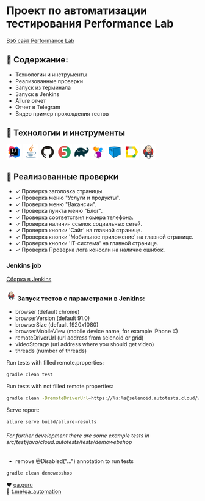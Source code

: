 # Проект по автоматизации тестирования Performance Lab
<a target="_blank" href="https://www.performance-lab.ru/">Вэб сайт Performance Lab</a>

## :pushpin: Содержание:

- Технологии и инструменты
- Реализованные проверки
- Запуск из терминала
- Запуск в Jenkins
- Allure отчет
- Отчет в Telegram
- Видео пример прохождения тестов

## :rocket: Технологии и инструменты

<a href="https://www.jetbrains.com/idea/"><img src="images/Intelij_IDEA.svg" width="40" height="40"  alt="IDEA"/></a>
<a href="https://www.java.com/"><img src="images/Java.svg" width="40" height="40"  alt="Java"/></a>
<a href="https://github.com/"><img src="images/Github.svg" width="40" height="40"  alt="Github"/></a>
<a href="https://junit.org/junit5/"><img src="images/JUnit5.svg" width="40" height="40"  alt="JUnit 5"/></a>
<a href="https://gradle.org/"><img src="images/Gradle.svg" width="40" height="40"  alt="Gradle"/></a>
<a href="https://selenide.org/"><img src="images/Selenide.svg" width="40" height="40"  alt="Selenide"/></a>
<a href="https://aerokube.com/selenoid/"><img src="images/Selenoid.svg" width="40" height="40"  alt="Selenoid"/></a>
<a href="https://github.com/allure-framework/allure2"><img src="images/Allure_Report.svg" width="40" height="40"  alt="Allure"/></a>
<a href="https://www.jenkins.io/"><img src="images/Jenkins.svg" width="40" height="40"  alt="Jenkins"/></a>

## :scroll: Реализованные проверки

- ✓ Проверка заголовка страницы.
- ✓ Проверка меню "Услуги и продукты".
- ✓ Проверка меню "Вакансии".
- ✓ Проверка пункта меню "Блог".
- ✓ Проверка соответствия номера телефона.
- ✓ Проверка наличия ссылок социальных сетей.
- ✓ Проверка кнопки 'Сайт' на главной странице.
- ✓ Проверка кнопки 'Мобильное приложение' на главной странице.
- ✓ Проверка кнопки 'IT-система' на главной странице.
- ✓ Проверка Проверка лога консоли на наличие ошибок.

### Jenkins job
<a target="_blank" href="https://jenkins.autotests.cloud/job/berezkindv_performance_lab_complete_project/">Сборка в Jenkins</a>

### <img src="images/Jenkins.svg" width="25" height="25"  alt="Jenkins"/></a> Запуск тестов с параметрами в Jenkins:

* browser (default chrome)
* browserVersion (default 91.0)
* browserSize (default 1920x1080)
* browserMobileView (mobile device name, for example iPhone X)
* remoteDriverUrl (url address from selenoid or grid)
* videoStorage (url address where you should get video)
* threads (number of threads)


Run tests with filled remote.properties:
```bash
gradle clean test
```

Run tests with not filled remote.properties:
```bash
gradle clean -DremoteDriverUrl=https://%s:%s@selenoid.autotests.cloud/wd/hub/ -DvideoStorage=https://selenoid.autotests.cloud/video/ -Dthreads=1 test
```

Serve report:
```bash
allure serve build/allure-results
```


###### For further development there are some example tests in src/test/java/cloud.autotests/tests/demowebshop
* remove @Disabled("...") annotation to run tests
```bash
gradle clean demowebshop
```

:heart: <a target="_blank" href="https://qa.guru">qa.guru</a><br/>
:blue_heart: <a target="_blank" href="https://t.me/qa_automation">t.me/qa_automation</a>
